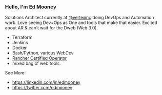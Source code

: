 ### Hello, I'm Ed Mooney

Solutions Architect currently at [@vertexinc](https://github.com/vertexinc) doing DevOps and Automation work. Love seeing Dev+Ops as One and tools that make that easier. Excited about AR & can't wait for the Dweb (Web 3.0).

* Terraform
* Jenkins
* Docker
* Bash/Python, various WebDev
* [Rancher Certified Operator](https://academy.rancher.com/certificates/142e40ed08fd40e884d72536d28d85ee)
* mixed bag of web tools.

See More:

* https://linkedin.com/in/edmooney
* https://twitter.com/edmooney

